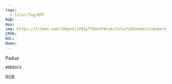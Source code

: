```yaml
---
tags:
  - Color/Tag/NTC
RGB:
Hex:
img: https://filedn.com/l0hpzxl1f01yT7GHxtF8cyk/Color%20Snake/standard_csv_to_svg/ADE6C4.svg
CMYK:
HSL:
Name:
---
```

Padua
```palette
#ADE6C4
```
RGB
